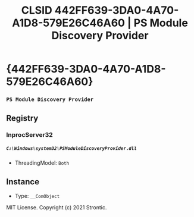 ﻿---
title: "CLSID 442FF639-3DA0-4A70-A1D8-579E26C46A60 | PS Module Discovery Provider"
excerpt: What is COM-Object CLSID 442FF639-3DA0-4A70-A1D8-579E26C46A60?
---

# {442FF639-3DA0-4A70-A1D8-579E26C46A60}

### `PS Module Discovery Provider`

## Registry


### InprocServer32

##### `C:\Windows\system32\PSModuleDiscoveryProvider.dll`
* ThreadingModel: `Both`

## Instance

* Type: `__ComObject`

MIT License. Copyright (c) 2021 Strontic.


